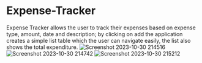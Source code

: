 # Expense-Tracker
Expense Tracker allows the user to track their expenses based on expense type, amount, date and description; by clicking on add the application creates a simple list table which the user can navigate easily, the list also shows the total expenditure.
![Screenshot 2023-10-30 214516](https://github.com/sohamn22/Expense-Tracker/assets/144012127/ddc630bc-df14-41d8-bfb9-6ee6e106127c)
![Screenshot 2023-10-30 214742](https://github.com/sohamn22/Expense-Tracker/assets/144012127/8c270718-f5fe-405b-ba9d-3d56ebab6826)
![Screenshot 2023-10-30 215212](https://github.com/sohamn22/Expense-Tracker/assets/144012127/1393798f-d4da-42b9-8472-54ad144e5758)
